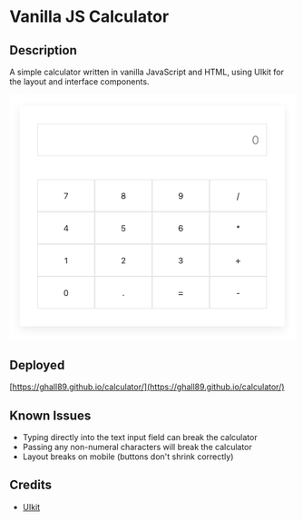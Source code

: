 # Vanilla JS Calculator

## Description

A simple calculator written in vanilla JavaScript and HTML, using UIkit for the layout and interface components.

![](./screenshot.png)

## Deployed

[https://ghall89.github.io/calculator/](https://ghall89.github.io/calculator/)

## Known Issues

- Typing directly into the text input field can break the calculator
- Passing any non-numeral characters will break the calculator
- Layout breaks on mobile (buttons don't shrink correctly)

## Credits

- [UIkit](https://getuikit.com)
